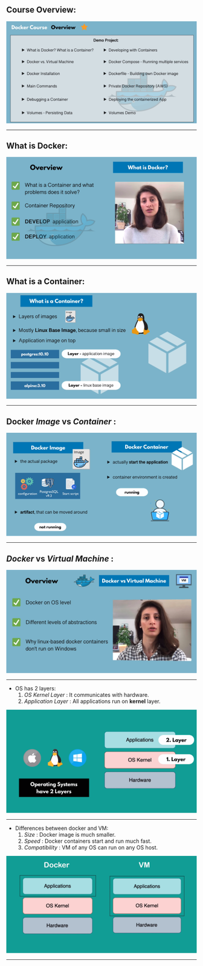 ## Course Overview:
![1.png](./images/1.png)

---

## What is Docker:
![2.png](./images/2.png)

---
## What is a Container:
![3.png](./images/3.png)

---
## Docker *Image* vs *Container* :
![4.png](./images/4.png)

---

## *Docker* vs *Virtual Machine* :
![5.png](./images/5.png)

---

- OS has 2 layers:
    1. *OS Kernel Layer* : It communicates with hardware.
    1. *Application Layer* : All applications run on **kernel** layer.

![6.png](./images/6.png)

---

- Differences between docker and VM:
    1. *Size* : Docker image is much smaller.
    1. *Speed* : Docker containers start and run much fast.
    1. *Compatibility* : VM of any OS can run on any OS host.

![7.png](./images/7.png)

---
